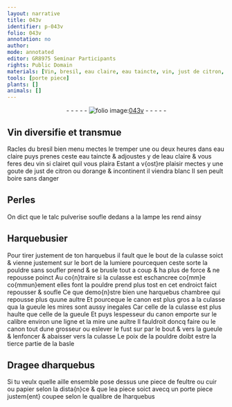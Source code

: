 ```yaml
---
layout: narrative
title: 043v
identifier: p-043v
folio: 043v
annotation: no
author:
mode: annotated
editor: GR8975 Seminar Participants
rights: Public Domain
materials: [Vin, bresil, eau claire, eau taincte, vin, just de citron, orange, Perles, talc pulverise, pouldre, feultre, cuir, papier]
tools: [porte piece]
plants: []
animals: []
---
```


<div class="folio" align="center">- - - - - <a href="http://gallica.bnf.fr/ark:/12148/btv1b10500001g/f92.image" target="_blank"><img src="https://cu-mkp.github.io/2017-workshop-edition/assets/photo-icon.png" alt="folio image: " style="display:inline-block; margin-bottom:-3px;"/>043v</a> - - - - - </div>    

## <span class="m">Vin</span> diversifie et transmue

 
Racles du <span class="m">bresil</span> bien menu mectes le tremper <span class="ms">une ou deux heures</span> dans <span class="m">eau claire</span> puys prenes ceste <span class="m">eau taincte</span> & adjoustes y de l<span class="m">eau claire</span> & vous feres deu <span class="m">vin</span> si clairet quil vous plaira Estant a v{ost}re plaisir mectes y une goute de <span class="m">just de citron</span> ou d<span class="m">orange</span> & incontinent il viendra blanc Il sen peult boire sans danger 
    

## <span class="m">Perles</span>

 
On dict que le <span class="m">talc pulverise</span> soufle dedans a la lampe les rend ainsy 
    

## <span class="pro">Harquebusier</span>

 
Pour tirer justement de ton harquebus il fault que le bout de la culasse soict & vienne justement sur le bort de la lumiere pourcequen ceste sorte la <span class="m">pouldre</span> sans soufler prend & se brusle tout a coup & ha plus de force & ne repousse poinct Au co{n}traire si la culasse est eschancree co{mm}e co{mmun}ement elles font la <span class="m">pouldre</span> prend plus tost en cet endroict faict repousser & soufle Ce que demo{n}stre bien une harquebus chambree qui repousse plus quune aultre Et pourceque le canon est plus gros a la culasse qua la gueule les mires sont aussy inegales Car celle de la culasse est plus haulte que celle de la gueule Et puys lespesseur du canon emporte sur le calibre environ une ligne et la mire une aultre Il fauldroit doncq faire ou le canon tout dune grosseur ou eslever le fust sur par le bout & vers la gueule & lenfoncer & abaisser vers la culasse Le poix de la <span class="m">pouldre</span> doibt estre la tierce partie de la basle 
    

## Dragee dharquebus

 
Si tu veulx quelle aille ensemble pose dessus une piece de <span class="m">feultre</span> ou <span class="m">cuir</span> ou <span class="m">papier</span> selon la dista{n}ce & que lea piece soict avecq un <span class="tl">porte piece</span> justem{ent} coupee selon le qualibre de lharquebus 
 